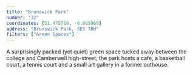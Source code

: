 ```yaml
---
title: "Brunswick Park"
number: "32"
coordinates: [51.475759, -0.085969]
address: "Brunswick Park, SE5 7RH"
filters: ["Green Spaces"]
---
```


A surprisingly packed (yet quiet) green space tucked away between the college and Camberwell high-street; the park hosts a cafe, a basketball court, a tennis court and a small art gallery in a former outhouse.
